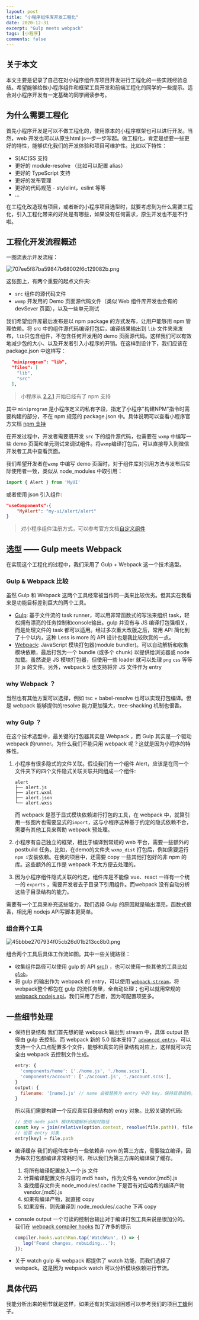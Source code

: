 ```yaml
---
layout: post
title: "小程序组件库开发工程化"
date: 2020-12-31
excerpt: "Gulp meets webpack"
tags: [小程序]
comments: false
---
```


## 关于本文

本文主要是记录了自己在对小程序组件库项目开发进行工程化的一些实践经验总结。希望能够给做小程序组件和框架工具开发和前端工程化的同学的一些提示。适合对小程序开发有一定基础的同学阅读参考。

## 为什么需要工程化

首先小程序开发是可以不做工程化的，使用原本的小程序框架也可以进行开发。当然，web 开发也可以从原生html js一步一步写起。做工程化，肯定是想要一些更好的特性，能够优化我们的开发体验和项目可维护性。比如以下特性：

* S[AC]SS 支持
* 更好的 module-resolve （比如可以配置 alias）
* 更好的 TypeScript 支持
* 更好的发布管理
* 更好的代码规范 - stylelint，eslint 等等
* ...

在工程化改造现有项目，或者新的小程序项目选型时，就要考虑到为什么需要工程化，引入工程化带来的好处是有哪些，如果没有任何需求，原生开发也不是不行啦。

## 工程化开发流程概述

一图流表示开发流程：

![707ee5f87ba59847b68002f6c129082b.png](:/2911056757af4a6999b978f3b2392dff)


这张图上，有两个重要的起点文件夹:

- `src` 组件的源代码文件
- `wxmp` 开发用的 Demo 页面源代码文件（类似 Web 组件库开发也会有的 devSever 页面），以及一些单元测试


我们希望组件库最后发布是以 npm package 的方式发布，让用户能够用 npm 管理依赖。将 src 中的组件源代码编译打包后，编译结果输出到 `lib` 文件夹来发布，`lib`只包含组件，不包含任何开发用的 demo 页面源代码。这样我们可以有效地减少包的大小、以及开发者引入小程序的开销。在这样到设计下，我们应该在 package.json 中这样写：

```json
  "miniprogram": "lib",
  "files": [
    "lib",
    "src"
  ],
```

> 小程序从 [2.2.1](https://developers.weixin.qq.com/miniprogram/dev/devtools/npm.html) 开始已经有了 npm 支持

其中 `miniprogram` 是小程序定义的私有字段，指定了小程序"构建NPM"指令时需要构建的部分，不在 npm 规范的 package.json 中。具体说明可以查看小程序官方文档 [npm 支持](https://developers.weixin.qq.com/miniprogram/dev/devtools/npm.html)

在开发过程中，开发者需要既开发 `src` 下的组件源代码，也需要在 `wxmp` 中编写一些 demo 页面和单元测试来调试组件。将`wxmp`编译打包后，可以直接导入到微信开发者工具中查看页面。

我们希望开发者在`wxmp` 中编写 demo 页面时，对于组件库对引用方法与发布后实际使用者一致，类似从 node_modules 中取引用：

```ts
import { Alert } from 'MyUI'
```

或者使用 json 引入组件:

```json
"useComponents":{
	"MyAlert": "my-ui/alert/alert"
}
```

> 对小程序组件注册方式，可以参考官方文档[自定义组件](https://developers.weixin.qq.com/miniprogram/dev/framework/custom-component/)

## 选型 —— Gulp meets Webpack

在实现这个工程化的过程中，我们采用了 Gulp + Webpack 这一个技术选型。

### Gulp & Webpack 比较

虽然 Gulp 和 Webpack 这两个工具经常被当作同一类来比较优劣。但其实在我看来是功能目标差别巨大的两个工具。

- [Gulp](https://gulpjs.com/docs/en/api/concepts): 基于文件流的 task runner，可以用非常函数式的写法来组织 task，轻松拥有漂亮的任务控制和console输出。gulp 并没有与 JS 编译打包强相关，而是处理文件的 task 都可以适用。经过多次重大改版之后，常用 API 简化到了十个以内，这种 Less is more 的 API 设计也是我比较欣赏的一点。
- [Webpack](https://www.webpackjs.com/concepts/): JavaScript 模块打包器(module bundler)。可以自动解析和收集模块依赖，最后打包为一个 bundle (或多个 chunk) 以提供给浏览器或 node 加载。虽然说是 JS 模块打包器，但使用一些 loader 就可以处理 `png` `css` 等等非 js 的文件。另外，webpack 5 也支持将非 JS 文件作为 entry

### why Webpack ？

当然也有其他方案可以选择，例如 tsc + babel-resolve 也可以实现打包编译。但是 webpack 能够提供的resolve 能力更加强大，tree-shacking 机制也很香。

### why Gulp ？

在这个技术选型中，最关键的打包器其实是 Webpack ，而 Gulp 其实是一个驱动 webpack 的runner。为什么我们不能只用 webpack 呢？这就是因为小程序的特殊性。

1. 小程序有很多隐式的文件关联。假设我们有一个组件 Alert，应该是在同一个文件夹下的四个文件隐式关联关联共同组成一个组件:

	```
	alert
	├── alert.js
	├── alert.wxml
	├── alert.json
	└── alert.wxss
	```

	而 webpack 是基于显式模块依赖进行打包的工具，在 webpack 中，就算引用一张图片也需要显式的`import`，这与小程序这种基于约定的隐式依赖不合，需要有其他工具来帮助 webpack 预处理。
	
2. 小程序有自己独立的框架，相比于编译到常规的 web 平台，需要一些额外的 postbuild 任务。比如，在demo的文件夹 `wxmp_dist` 打包后，例如需要运行 `npm i`安装依赖。在我的项目中，还需要 copy 一些其他打包好的非 npm 的库。这些额外的工作是 webpack 不太方便去处理的。 

3. 因为小程序组件隐式关联的约定，组件库是不能像 vue、react 一样有一个统一的 `exports` ，需要开发者去子目录下引用组件。而webpack 没有自动分析这些子目录结构的能力。

需要有一个工具来补充这些能力，我们选择 Gulp 的原因就是输出漂亮，函数式很香，相比用 nodejs API写脚本更简单。

### 组合两个工具

![45bbbe2707934f05cb26d01b213cc8b0.png](:/91f7502596a14b1a9936df6598432215)

组合两个工具后具体工作流如图。其中一些关键路径：

- 收集组件路径可以使用 gulp 的 API [src()](https://gulpjs.com/docs/en/api/src) ，也可以使用一些其他的工具比如 [`glob`](https://www.npmjs.com/package/glob)。
- 将 gulp 的输出作为 webpack 的 entry，可以使用 [`webpack-stream`](https://www.npmjs.com/package/webpack-stream)，将webpack整个都包在 gulp 的流任务里，全自动处理；也可以就用常规的 [webpack nodejs api](https://webpack.js.org/api/node/)。我们采用了后者，因为可配置项更多。

## 一些细节处理

- 保持目录结构
  我们首先想的是 webpack 输出到 stream 中，具体 output 路径由 gulp 去控制。而 webpack 新的 5.0 版本支持了 [`advanced entry`](https://webpack.js.org/guides/entry-advanced/#root)，可以支持一个入口点配置多个文件，能够和真实的目录结构对应上，这样就可以完全由 webpack 去控制文件生成。
  ```js
  entry: {
    'components/home': ['./home.js', './home.scss'],
    'components/account': ['./account.js', './account.scss'],
  }
  output: {
	filename: '[name].js' // name 会被替换为 entry 中的 key，保持目录结构。
  }
  ```
  
  所以我们需要构建一个反应真实目录结构的 entry 对象。比较关键的代码:
  ```js
  // 使用 node path 模块构建解析出相对路径
  const key = join(relative(option.context, resolve(file.path)), file.name)
  // 设置 entry 对象
  entry[key] = file.path
  ```

- 编译缓存
  我们的组件库中有一些依赖非 npm 的第三方库，需要独立编译，因为每次打包都编译非常耗时间，所以我们为第三方库的编译做了缓存。
  1. 将所有编译配置放入一个 js 文件
  2. 计算编译配置文件内容的 md5 hash，作为文件名 vendor.[md5].js
  3. 查找缓存文件夹 node_modules/.cache 下是否有对应哈希的编译产物 vendor.[md5].js
  4. 如果有编译产物，就直接 copy
  5. 如果没有，则先编译到 node_modules/.cache 下再 copy

- console output
  一个可读的控制台输出对于编译打包工具来说是很加分的。我们在 [webpack compiler hooks](https://webpack.js.org/api/compiler-hooks/) 加了许多的提示
  
  ```js
  compiler.hooks.watchRun.tap('WatchRun', () => {
     log('Found changes, rebuiding...');
  });
  ```
  
- 关于 watch
  gulp 与 webpack 都提供了 watch 功能，而我们选择了 webpack。这是因为 webpack watch 可以分析模块依赖进行节流。

## 具体代码

我能分析出来的细节就是这样，如果还有对实现对困惑可以参考我们的项目[工蜂](https://git.code.oa.com/wxad/adui-charts/blob/refactor/project-build/build/wxmp/gulpfile.js)例子。